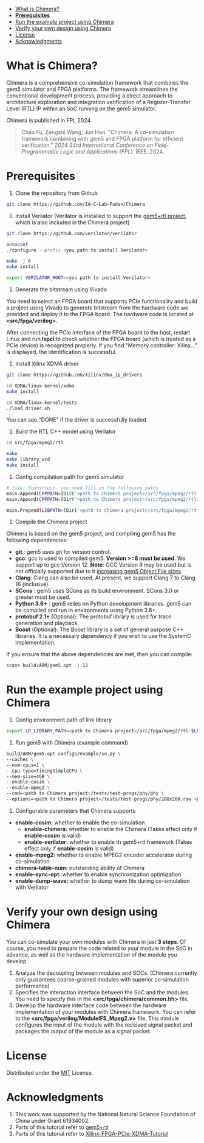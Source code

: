 - [What is Chimera?](#what-is-chimera)
- [**Prerequisites**](#prerequisites)
- [Run the example project using Chimera](#run-the-example-project-using-chimera)
- [Verify your own design using Chimera](#verify-your-own-design-using-chimera)
- [License](#license)
- [Acknowledgments](#acknowledgments)


# What is Chimera?

Chimera is a comprehensive co-simulation framework that combines the gem5 simulator and FPGA platforms. The framework streamlines the conventional development process, providing a direct approach to architecture exploration and integration verification of a Register-Transfer Level (RTL) IP within an SoC running on the gem5 simulator.

Chimera is published in FPL 2024.

> Chao Fu, Zengshi Wang, Jun Han. "Chimera: A co-simulation framework combining with gem5 and FPGA platform for efficient verification." *2024 34rd International Conference on Field-Programmable Logic and Applications (FPL)*. IEEE, 2024.

# **Prerequisites**

1. Clone the repository from Github

```bash
git clone https://github.com/IA-C-Lab-Fudan/Chimera
```

1. Install Verilator (Verilator is installed to support the [gem5+rtl project](https://gitlab.bsc.es/glopez/gem5-rtl), which is also included in the Chimera project)

```bash
git clone https://github.com/verilator/verilator

autoconf
./configure --prefix <you path to install Verilator>

make -j 6
make install

export VERILATOR_ROOT=<you path to install Verilator>
```

1. Generate the bitstream using Vivado

You need to select an FPGA board that supports PCIe functionality and build a project using Vivado to generate bitstream from the hardware code we provided and deploy it to the FPGA board. The hardware code is located at **<src/fpga/verilog>**.

After connecting the PCIe interface of the FPGA board to the host, restart Linux and run **lspci** to check whether the FPGA board (which is treated as a PCIe device) is recognized properly. If you find "Memory controller: Xilinx..." is displayed, the identification is successful.

1. Install Xilinx XDMA driver

```bash
git clone https://github.com/Xilinx/dma_ip_drivers

cd XDMA/linux-kernel/xdma
make install

cd XDMA/linux-kernel/tests
./load_driver.sh
```

You can see "DONE" if the driver is successfully loaded.

1. Build the RTL C++ model using Verilator

```bash
cd src/fpga/mpeg2/rtl

make
make library_vcd
make install
```

1. Config compilation path for gem5 simulator

```bash
# file: Sconstruct, you need fill in the following paths
main.Append(CPPPATH=[Dir('<path to Chimera project>/src/fpga/mpeg2/rtl')])
main.Append(CPPPATH=[Dir('<path to Chimera project>/src/fpga/mpeg2/rtl/verilator_mpeg2_vcd')])

main.Prepend(LIBPATH=[Dir('<path to Chimera project>/src/fpga/mpeg2/rtl')])
```

1. Compile the Chimera project

Chimera is based on the gem5 project, and compiling gem5 has the following dependencies:

- **git** : gem5 uses git for version control.
- **gcc**: gcc is used to compiled gem5. **Version >=8 must be used**. We support up to gcc Version 12. **Note**: GCC Version 9 may be used but is not officially supported due to it [increasing gem5 Object File sizes](https://github.com/gem5/gem5/issues/555).
- **Clang**: Clang can also be used. At present, we support Clang 7 to Clang 16 (inclusive).
- **SCons** : gem5 uses SCons as its build environment. SCons 3.0 or greater must be used.
- **Python 3.6+** : gem5 relies on Python development libraries. gem5 can be compiled and run in environments using Python 3.6+.
- **protobuf 2.1+** (Optional): The protobuf library is used for trace generation and playback.
- **Boost** (Optional): The Boost library is a set of general purpose C++ libraries. It is a necessary dependency if you wish to use the SystemC implementation.

If you ensure that the above dependencies are met, then you can compile:

```bash
scons build/ARM/gem5.opt -j 12
```

# Run the example project using Chimera

1. Config environment path of link library

```bash
export LD_LIBRARY_PATH=<path to Chimera project>/src/fpga/mpeg2/rtl:$LD_LIBRARY_PATH
```

1. Run gem5 with Chimera (example command)

```bash
build/ARM/gem5.opt configs/example/se.py \
--caches \
--num-cpus=1 \
--cpu-type=TimingSimpleCPU \
--mem-size=4GB \
--enable-cosim \
--enable-mpeg2 \
--cmd=<path to Chimera project>/tests/test-progs/phy/phy \
--options=<path to Chimera project>/tests/test-progs/phy/288x208.raw <path to Chimera project>/tests/test-progs/phy/288x208.m2v
```

1. Configurable parameters that Chimera supports

- **enable-cosim:** whether to enable the co-simulation
  - **enable-chimera:** whether to enable the Chimera (Takes effect only if **enable-cosim** is valid)
  - **enable-verilator:** whether to enable th gem5+rtl framework (Takes effect only if **enable-cosim** is valid)
- **enable-mpeg2:** whether to enable MPEG2 encoder accelerator during co-simulation
- **chimera-table-num:** outstanding ability of Chimera
- **enable-sync-opt:** whether to enable synchronization optimization
- **enable-dump-wave:** whether to dump wave file during co-simulation with Verilator

# Verify your own design using Chimera

You can co-simulate your own modules with Chimera in just **3 steps**. Of course, you need to prepare the code related to your module in the SoC in advance, as well as the hardware implementation of the module you develop.

1. Analyze the decoupling between modules and SOCs. (Chimera currently only guarantees coarse-grained modules with superior co-simulation performance)
2. Specifies the interaction interface between the SoC and the modules. You need to specify this in the **<src/fpga/chimera/common.hh>** file.
3. Develop the hardware interface code between the hardware implementation of your modules  with Chimera framework. You can refer to the **<src/fpga/verilog/ModuleIFS_Mpeg2.v>** file. This module configures the input of the module with the received signal packet and packages the output of the module as a signal packet.

# License

Distributed under the [MIT](https://choosealicense.com/licenses/mit/) License.

# Acknowledgments

1. This work was supported by the National Natural Science Foundation of China under Grant 61934002.
2. Parts of this tutorial refer to [gem5+rtl](https://gitlab.bsc.es/glopez/gem5-rtl)
3. Parts of this tutorial refer to [Xilinx-FPGA-PCIe-XDMA-Tutorial](https://github.com/ssuperfu/Xilinx-FPGA-PCIe-XDMA-Tutorial)